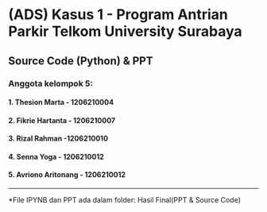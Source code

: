 # (ADS) Kasus 1 - <b>Program Antrian Parkir Telkom University Surabaya</b>
## Source Code (Python) & PPT
 ### Anggota kelompok 5:
 ####   1. Thesion Marta - 1206210004
 ####   2. Fikrie Hartanta - 1206210007
 ####   3. Rizal Rahman -1206210010
 ####   4. Senna Yoga - 1206210012
 ####   5. Avriono Aritonang - 1206210012
_____________________________________________________________
*File IPYNB dan PPT ada dalam folder: Hasil Final(PPT & Source Code)
